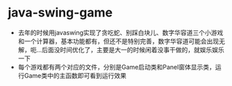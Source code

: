 # java-swing-game
- 去年的时候用javaswing实现了贪吃蛇、别踩白块儿、数字华容道三个小游戏和一个计算器，基本功能都有，但还不是特别完善，数字华容道可能会出现无解，呃...后面没时间优化了，主要是大一的时候闲着没事干做的，就娱乐娱乐一下
- 每个游戏都有两个对应的文件，分别是Game启动类和Panel窗体显示类，运行Game类中的主函数即可看到运行效果
